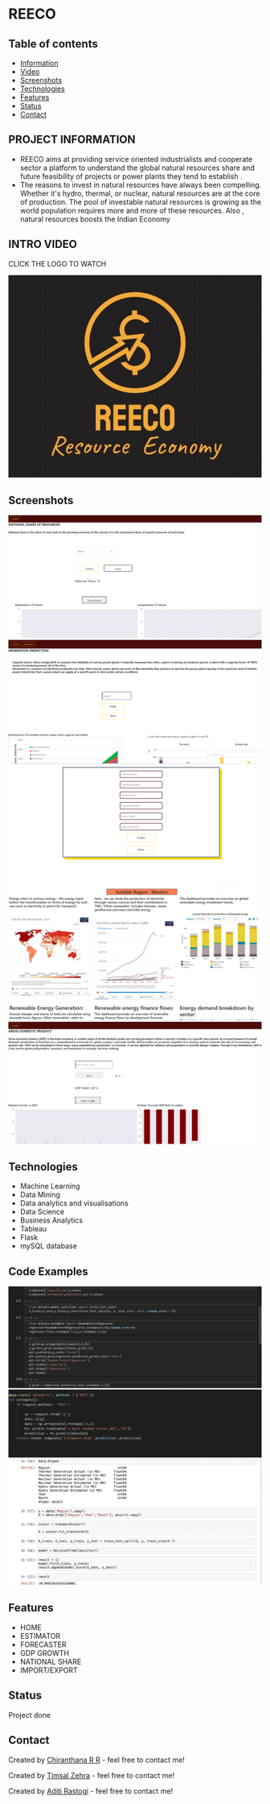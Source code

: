 # REECO
## Table of contents
* [Information](#project-information)
* [Video](#intro-video)
* [Screenshots](#screenshots)
* [Technologies](#technologies)
* [Features](#features)
* [Status](#status)
* [Contact](#contact)

## PROJECT INFORMATION 
* REECO aims at providing service oriented industrialists and cooperate sector a platform to understand the global natural resources share and future feasibility of projects or power plants they tend to establish .
* The reasons to invest in natural resources have always been compelling. Whether it's hydro, thermal, or nuclear, natural resources are at the core of production.
The pool of investable natural resources is growing as the world population requires more and more of these resources.
Also , natural resources boosts the Indian Economy

## INTRO VIDEO

CLICK THE LOGO TO WATCH

[![Check out the intro video](logo.jpeg)](https://drive.google.com/file/d/1WRuab7qNJ3Ck2c7eoKJW-6hQAev4d-Wu/view?usp=sharing)


## Screenshots
![Home page](iiwomn.PNG)
![Estimator](gp.PNG)
![ForeCaster](region.PNG)
![REECO Visualisations](hom2.PNG)
![GDP Check](gdp.PNG)



## Technologies
* Machine Learning 
* Data Mining 
* Data analytics and  visualisations 
* Data Science 
* Business Analytics
* Tableau
* Flask 
* mySQL database


## Code Examples
![Algorithms](code1.PNG)
![Flask implementation](code2.PNG)
![ML Model](modelsample.jpeg)

## Features

* HOME 
* ESTIMATOR
* FORECASTER
* GDP GROWTH
* NATIONAL SHARE
* IMPORT/EXPORT 

## Status
Project done 


## Contact
Created by [Chiranthana R R](https://www.linkedin.com/in/chiranthana-r-r-232385200/) - feel free to contact me!

Created by [Timsal Zehra](https://www.linkedin.com/in/timsal-zehra-43863b1a6) - feel free to contact me!

Created by [Aditi Rastogi](https://www.linkedin.com/in/aditi-rastogi-961789191) - feel free to contact me!


